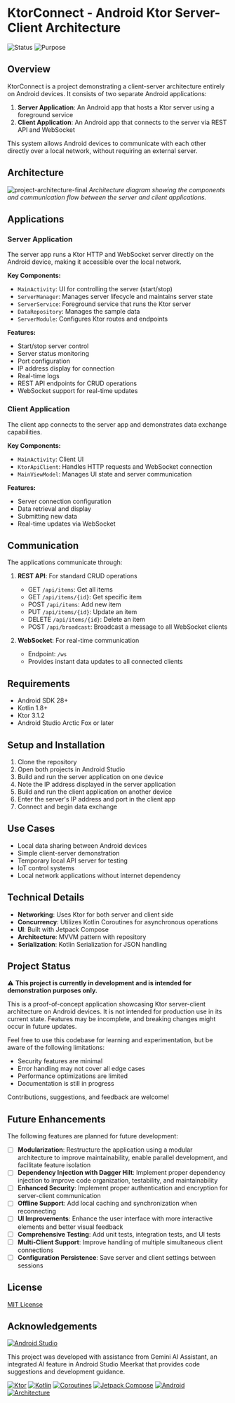 # KtorConnect - Android Ktor Server-Client Architecture
![Status](https://img.shields.io/badge/Status-Development-yellow)
![Purpose](https://img.shields.io/badge/Purpose-Educational-blue)

## Overview

KtorConnect is a project demonstrating a client-server architecture entirely on Android devices. It consists of two
separate Android applications:

1. **Server Application**: An Android app that hosts a Ktor server using a foreground service
2. **Client Application**: An Android app that connects to the server via REST API and WebSocket

This system allows Android devices to communicate with each other directly over a local network, without requiring an
external server.

## Architecture
![project-architecture-final](https://github.com/user-attachments/assets/96ff540b-38a7-45b2-b6f6-8f314e221bce)
*Architecture diagram showing the components and communication flow between the server and client applications.*


## Applications

### Server Application

The server app runs a Ktor HTTP and WebSocket server directly on the Android device, making it accessible over the local
network.

**Key Components:**

- `MainActivity`: UI for controlling the server (start/stop)
- `ServerManager`: Manages server lifecycle and maintains server state
- `ServerService`: Foreground service that runs the Ktor server
- `DataRepository`: Manages the sample data
- `ServerModule`: Configures Ktor routes and endpoints

**Features:**

- Start/stop server control
- Server status monitoring
- Port configuration
- IP address display for connection
- Real-time logs
- REST API endpoints for CRUD operations
- WebSocket support for real-time updates

### Client Application

The client app connects to the server app and demonstrates data exchange capabilities.

**Key Components:**

- `MainActivity`: Client UI
- `KtorApiClient`: Handles HTTP requests and WebSocket connection
- `MainViewModel`: Manages UI state and server communication

**Features:**

- Server connection configuration
- Data retrieval and display
- Submitting new data
- Real-time updates via WebSocket

## Communication

The applications communicate through:

1. **REST API**: For standard CRUD operations
   - GET `/api/items`: Get all items
   - GET `/api/items/{id}`: Get specific item
   - POST `/api/items`: Add new item
   - PUT `/api/items/{id}`: Update an item
   - DELETE `/api/items/{id}`: Delete an item
   - POST `/api/broadcast`: Broadcast a message to all WebSocket clients

2. **WebSocket**: For real-time communication
   - Endpoint: `/ws`
   - Provides instant data updates to all connected clients

## Requirements

- Android SDK 28+
- Kotlin 1.8+
- Ktor 3.1.2
- Android Studio Arctic Fox or later

## Setup and Installation

1. Clone the repository
2. Open both projects in Android Studio
3. Build and run the server application on one device
4. Note the IP address displayed in the server application
5. Build and run the client application on another device
6. Enter the server's IP address and port in the client app
7. Connect and begin data exchange

## Use Cases

- Local data sharing between Android devices
- Simple client-server demonstration
- Temporary local API server for testing
- IoT control systems
- Local network applications without internet dependency

## Technical Details

- **Networking**: Uses Ktor for both server and client side
- **Concurrency**: Utilizes Kotlin Coroutines for asynchronous operations
- **UI**: Built with Jetpack Compose
- **Architecture**: MVVM pattern with repository
- **Serialization**: Kotlin Serialization for JSON handling

## Project Status

⚠️ **This project is currently in development and is intended for demonstration purposes only.**

This is a proof-of-concept application showcasing Ktor server-client architecture on Android devices. It is not intended for production use in its current state. Features may be incomplete, and breaking changes might occur in future updates.

Feel free to use this codebase for learning and experimentation, but be aware of the following limitations:
- Security features are minimal
- Error handling may not cover all edge cases
- Performance optimizations are limited
- Documentation is still in progress

Contributions, suggestions, and feedback are welcome!

## Future Enhancements

The following features are planned for future development:

- [ ] **Modularization**: Restructure the application using a modular architecture to improve maintainability, enable parallel development, and facilitate feature isolation
- [ ] **Dependency Injection with Dagger Hilt**: Implement proper dependency injection to improve code organization, testability, and maintainability
- [ ] **Enhanced Security**: Implement proper authentication and encryption for server-client communication
- [ ] **Offline Support**: Add local caching and synchronization when reconnecting
- [ ] **UI Improvements**: Enhance the user interface with more interactive elements and better visual feedback
- [ ] **Comprehensive Testing**: Add unit tests, integration tests, and UI tests
- [ ] **Multi-Client Support**: Improve handling of multiple simultaneous client connections
- [ ] **Configuration Persistence**: Save server and client settings between sessions
      
## License

[MIT License](LICENSE)

## Acknowledgements

[![Android Studio](https://img.shields.io/badge/Android%20Studio-Meerkat-3DDC84)](https://developer.android.com/studio)

This project was developed with assistance from Gemini AI Assistant, an integrated AI feature in Android Studio Meerkat that provides code suggestions and development guidance.

[![Ktor](https://img.shields.io/badge/Ktor-3.1.2-7848AA)](https://ktor.io/)
[![Kotlin](https://img.shields.io/badge/Kotlin-1.8.0-F88909)](https://kotlinlang.org/)
[![Coroutines](https://img.shields.io/badge/Coroutines-1.6.4-683DBA)](https://kotlinlang.org/docs/coroutines-overview.html)
[![Jetpack Compose](https://img.shields.io/badge/Jetpack%20Compose-1.4.0-4285F4)](https://developer.android.com/jetpack/compose)
[![Android](https://img.shields.io/badge/Android-SDK%2028+-3DDC84)](https://developer.android.com/)
[![Architecture](https://img.shields.io/badge/Architecture-MVVM-CD9834)](https://developer.android.com/topic/libraries/architecture)
